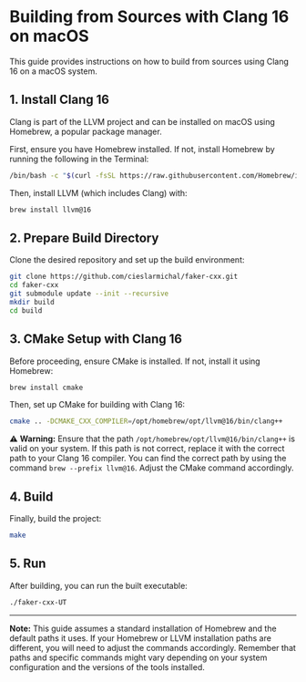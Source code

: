 
# Building from Sources with Clang 16 on macOS

This guide provides instructions on how to build from sources using Clang 16 on a macOS system.

## 1. Install Clang 16

Clang is part of the LLVM project and can be installed on macOS using Homebrew, a popular package manager.

First, ensure you have Homebrew installed. If not, install Homebrew by running the following in the Terminal:

```bash
/bin/bash -c "$(curl -fsSL https://raw.githubusercontent.com/Homebrew/install/HEAD/install.sh)"
```

Then, install LLVM (which includes Clang) with:

```bash
brew install llvm@16
```

## 2. Prepare Build Directory

Clone the desired repository and set up the build environment:

```bash
git clone https://github.com/cieslarmichal/faker-cxx.git
cd faker-cxx
git submodule update --init --recursive
mkdir build
cd build
```

## 3. CMake Setup with Clang 16

Before proceeding, ensure CMake is installed. If not, install it using Homebrew:

```bash
brew install cmake
```

Then, set up CMake for building with Clang 16:

```bash
cmake .. -DCMAKE_CXX_COMPILER=/opt/homebrew/opt/llvm@16/bin/clang++
```

⚠️ **Warning:** Ensure that the path `/opt/homebrew/opt/llvm@16/bin/clang++` is valid on your system. If this path is not correct, replace it with the correct path to your Clang 16 compiler. You can find the correct path by using the command `brew --prefix llvm@16`. Adjust the CMake command accordingly.

## 4. Build

Finally, build the project:

```bash
make
```

## 5. Run

After building, you can run the built executable:

```bash
./faker-cxx-UT
```

---

**Note:** This guide assumes a standard installation of Homebrew and the default paths it uses. If your Homebrew or LLVM installation paths are different, you will need to adjust the commands accordingly. Remember that paths and specific commands might vary depending on your system configuration and the versions of the tools installed.
